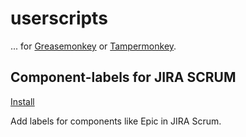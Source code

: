 # userscripts #

... for [Greasemonkey](https://addons.mozilla.org/firefox/addon/greasemonkey/) or [Tampermonkey](https://chrome.google.com/webstore/detail/tampermonkey/dhdgffkkebhmkfjojejmpbldmpobfkfo).

## Component-labels for JIRA SCRUM ##

[Install](https://raw.githubusercontent.com/yewton/userscripts/master/component-labels-for-jira-scrum.user.js)

Add labels for components like Epic in JIRA Scrum.
